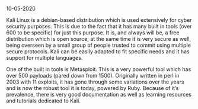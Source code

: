 10-05-2020

Kali Linux is a debian-based distribution which is used extensively for cyber security purposes. This is due to the fact that it has many built in tools (over 600 to be specific) for just this purpose. It is, and always will be, a free distribution which is open source; at the same time it is very secure as well, being overseen by a small group of people trusted to commit using multiple secure protocols. Kali can be easily adapted to fit specific needs and it has support for multiple languages.

One of the built in tools is Metasploit. This is a very powerful tool which has over 500 payloads (pared down from 1500). Originally written in perl in 2003 with 11 exploits, it has gone through some variations over the years and is now the robust tool it is today, powered by Ruby. Because of it’s prevalence, there is very good documentation as well as learning resources and tutorials dedicated to Kali.
